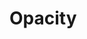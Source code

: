 <script setup>
import CdxDocsTokensTable from '../../src/components/tokens/TokensTable.vue';
import { opacity } from '@wikimedia/codex-design-tokens/index.json';
</script>

# Opacity

<cdx-docs-tokens-table
	:tokens="opacity"
	token-demo="CdxDocsTokenDemo"
	token-category="opacity"
	css-property="opacity"
/>
